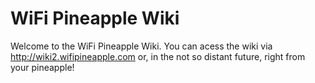 WiFi Pineapple Wiki
==================

Welcome to the WiFi Pineapple Wiki. You can acess the wiki via http://wiki2.wifipineapple.com
or, in the not so distant future, right from your pineapple!
